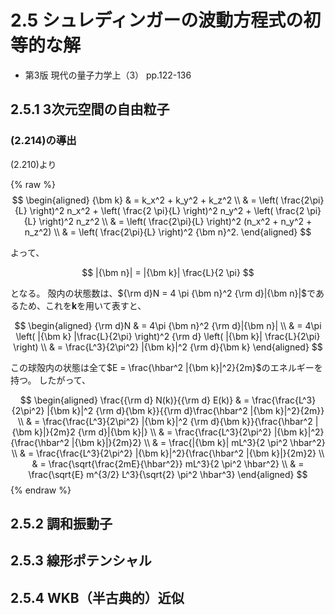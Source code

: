 # 2.5 シュレディンガーの波動方程式の初等的な解

- 第3版 現代の量子力学上（3） pp.122-136

## 2.5.1 3次元空間の自由粒子

### (2.214)の導出

(2.210)より

{% raw %}
$$
\begin{aligned}
    {\bm k}
    & = k_x^2 + k_y^2 + k_z^2 \\
    & = \left( \frac{2\pi}{L} \right)^2 n_x^2 + \left( \frac{2 \pi}{L} \right)^2 n_y^2 + \left( \frac{2 \pi}{L} \right)^2 n_z^2 \\
    & = \left( \frac{2\pi}{L} \right)^2 (n_x^2 + n_y^2 + n_z^2) \\
    & = \left( \frac{2\pi}{L} \right)^2 {\bm n}^2.
\end{aligned}
$$

よって、

$$
|{\bm n}| = |{\bm k}| \frac{L}{2 \pi}
$$

となる。
殻内の状態数は、${\rm d}N = 4 \pi {\bm n}^2 {\rm d}|{\bm n}|$であるため、これを${\bm k}$を用いて表すと、

$$
\begin{aligned}
    {\rm d}N
    & = 4\pi {\bm n}^2 {\rm d}|{\bm n}| \\
    & = 4\pi \left( |{\bm k} |\frac{L}{2\pi} \right)^2 {\rm d} \left( |{\bm k}| \frac{L}{2\pi} \right) \\
    & = \frac{L^3}{2\pi^2} |{\bm k}|^2 {\rm d}{\bm k}
\end{aligned}
$$

この球殻内の状態は全て$E = \frac{\hbar^2 |{\bm k}|^2}{2m}$のエネルギーを持つ。
したがって、

$$
\begin{aligned}
    \frac{{\rm d} N(k)}{{\rm d} E(k)}
    & = \frac{\frac{L^3}{2\pi^2} |{\bm k}|^2 {\rm d}{\bm k}}{{\rm d}\frac{\hbar^2 |{\bm k}|^2}{2m}} \\
    & = \frac{\frac{L^3}{2\pi^2} |{\bm k}|^2 {\rm d}{\bm k}}{\frac{\hbar^2 |{\bm k}|}{2m}2 {\rm d}|{\bm k}|} \\
    & = \frac{\frac{L^3}{2\pi^2} |{\bm k}|^2}{\frac{\hbar^2 |{\bm k}|}{2m}2} \\
    & = \frac{|{\bm k}| mL^3}{2 \pi^2 \hbar^2} \\
    & = \frac{\frac{L^3}{2\pi^2} |{\bm k}|^2}{\frac{\hbar^2 |{\bm k}|}{2m}2} \\
    & = \frac{\sqrt{\frac{2mE}{\hbar^2}} mL^3}{2 \pi^2 \hbar^2} \\
    & = \frac{\sqrt{E} m^{3/2} L^3}{\sqrt{2} \pi^2 \hbar^3}
\end{aligned}
$$
{% endraw %}

## 2.5.2 調和振動子

## 2.5.3 線形ポテンシャル

## 2.5.4 WKB（半古典的）近似
